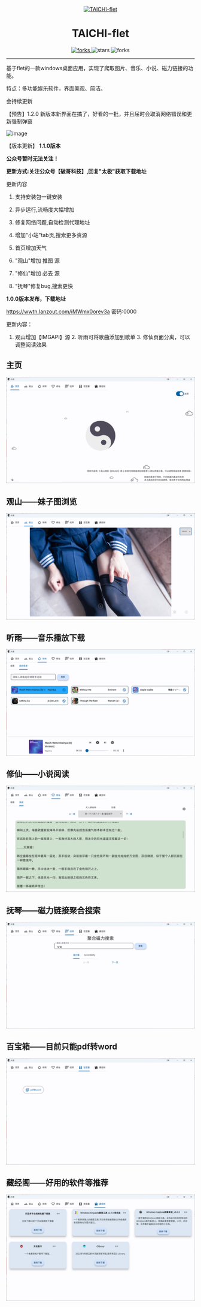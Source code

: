 <p align="center">
  <a href="https://github.com/cuifengcn/wechat-video-generate">
    <img width="200" height="200" src="https://github.com/cuifengcn/TAICHI-flet/blob/main/taiji.png" alt="TAICHI-flet">
  </a>
</p>

<h1 align="center">TAICHI-flet</h1>

<p align="center">
  <a href="#下载">
    <img src="https://img.shields.io/github/downloads/cuifengcn/TAICHI-flet/total?style=flat-square" alt="forks">
  </a>
  <img src="https://img.shields.io/github/stars/cuifengcn/TAICHI-flet?style=flat-square" alt="stars">
  <img src="https://img.shields.io/github/forks/cuifengcn/TAICHI-flet?style=flat-square" alt="forks">
</p>

---


 基于flet的一款windows桌面应用，实现了爬取图片、音乐、小说、磁力链接的功能。

 特点：多功能娱乐软件，界面美观、简洁。
 
会持续更新

【预告】1.2.0 新版本新界面在搞了，好看的一批，并且届时会取消网络错误和更新强制弹窗

![image](https://user-images.githubusercontent.com/38805177/224538021-e7ceef9d-0966-447e-8f5c-6f3ddf6aede7.png)


【版本更新】 **1.1.0版本**

**公众号暂时无法关注！**

**更新方式:关注公众号【破哥科技】,回复"太极"获取下载地址**

更新内容

1) 支持安装包一键安装

2) 异步运行,流畅度大幅增加

3) 修复网络问题,自动检测代理地址

4) 增加\"小站\"tab页,搜索更多资源

5) 首页增加天气

6) \"观山\"增加 推图 源

7) \"修仙\"增加 必去 源

8) \"抚琴\"修复bug,搜索更快

**1.0.0版本发布，下载地址**

https://wwtn.lanzout.com/iMWmx0orev3a
密码:0000

更新内容：
1. 观山增加【IMGAPI】源 2. 听雨可将歌曲添加到歌单 3. 修仙页面分离，可以调整阅读效果


## 主页
![主页](./docs/主页.png)

## 观山——妹子图浏览
![观山](./docs/观山.png)

## 听雨——音乐播放下载
![听雨](./docs/听雨.png)

## 修仙——小说阅读
![修仙](./docs/修仙.png)

## 抚琴——磁力链接聚合搜索
![抚琴](./docs/抚琴.png)

## 百宝箱——目前只能pdf转word
![百宝箱](./docs/百宝囊.png)

## 藏经阁——好用的软件等推荐
![藏经阁](./docs/藏经阁.png)
